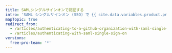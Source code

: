 ```yaml
---
title: SAMLシングルサインオンで認証する
intro: 'SAML シングルサインオン (SSO) で {{ site.data.variables.product.product_name }} の Organization に認証を受け、アクティブなセッションを見ることができます。'
mapTopic: true
redirect_from:
  - /articles/authenticating-to-a-github-organization-with-saml-single-sign-on/
  - /articles/authenticating-with-saml-single-sign-on
versions:
  free-pro-team: '*'
---
```


